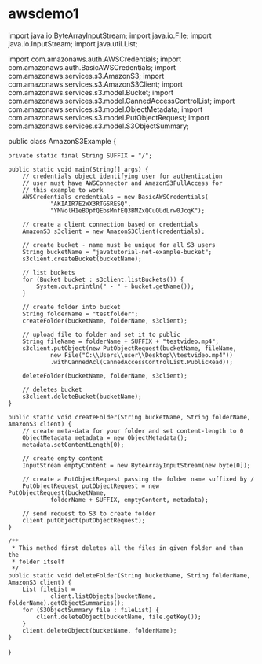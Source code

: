 # awsdemo1
import java.io.ByteArrayInputStream;
import java.io.File;
import java.io.InputStream;
import java.util.List;

import com.amazonaws.auth.AWSCredentials;
import com.amazonaws.auth.BasicAWSCredentials;
import com.amazonaws.services.s3.AmazonS3;
import com.amazonaws.services.s3.AmazonS3Client;
import com.amazonaws.services.s3.model.Bucket;
import com.amazonaws.services.s3.model.CannedAccessControlList;
import com.amazonaws.services.s3.model.ObjectMetadata;
import com.amazonaws.services.s3.model.PutObjectRequest;
import com.amazonaws.services.s3.model.S3ObjectSummary;

public class AmazonS3Example {

	private static final String SUFFIX = "/";

	public static void main(String[] args) {
		// credentials object identifying user for authentication
		// user must have AWSConnector and AmazonS3FullAccess for
		// this example to work
		AWSCredentials credentials = new BasicAWSCredentials(
				"AKIAIR7E2WX3RTGSRESQ",
				"YMVolH1eBDpfQEbsMnfEQ3BMZxQCuQUdLrw0JcqK");

		// create a client connection based on credentials
		AmazonS3 s3client = new AmazonS3Client(credentials);

		// create bucket - name must be unique for all S3 users
		String bucketName = "javatutorial-net-example-bucket";
		s3client.createBucket(bucketName);

		// list buckets
		for (Bucket bucket : s3client.listBuckets()) {
			System.out.println(" - " + bucket.getName());
		}

		// create folder into bucket
		String folderName = "testfolder";
		createFolder(bucketName, folderName, s3client);

		// upload file to folder and set it to public
		String fileName = folderName + SUFFIX + "testvideo.mp4";
		s3client.putObject(new PutObjectRequest(bucketName, fileName,
				new File("C:\\Users\\user\\Desktop\\testvideo.mp4"))
				.withCannedAcl(CannedAccessControlList.PublicRead));

		deleteFolder(bucketName, folderName, s3client);

		// deletes bucket
		s3client.deleteBucket(bucketName);
	}

	public static void createFolder(String bucketName, String folderName, AmazonS3 client) {
		// create meta-data for your folder and set content-length to 0
		ObjectMetadata metadata = new ObjectMetadata();
		metadata.setContentLength(0);

		// create empty content
		InputStream emptyContent = new ByteArrayInputStream(new byte[0]);

		// create a PutObjectRequest passing the folder name suffixed by /
		PutObjectRequest putObjectRequest = new PutObjectRequest(bucketName,
				folderName + SUFFIX, emptyContent, metadata);

		// send request to S3 to create folder
		client.putObject(putObjectRequest);
	}

	/**
	 * This method first deletes all the files in given folder and than the
	 * folder itself
	 */
	public static void deleteFolder(String bucketName, String folderName, AmazonS3 client) {
		List fileList =
				client.listObjects(bucketName, folderName).getObjectSummaries();
		for (S3ObjectSummary file : fileList) {
			client.deleteObject(bucketName, file.getKey());
		}
		client.deleteObject(bucketName, folderName);
	}
}
